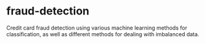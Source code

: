 # fraud-detection
Credit card fraud detection using various machine learning methods for classification, as well as different methods for dealing with imbalanced data.
